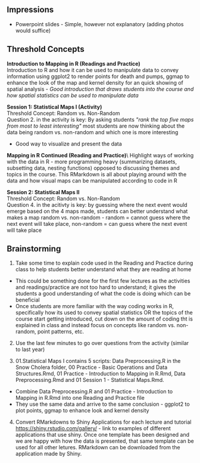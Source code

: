 ## Impressions ##

* Powerpoint slides - Simple, however not explanatory (adding photos would suffice) 

## Threshold Concepts ##
**Introduction to Mapping in R (Readings and Practice)**\
Introduction to R and how it can be used to manipulate data to convey information using ggplot2 to render points for death and pumps, ggmap to enhance the look of the map and kernel density for an quick showing of spatial analysis - *Good introduction that draws students into the course and how spatial statistics can be used to manipulate data*

**Session 1: Statistical Maps I (Activity)**\
Threshold Concept: Random vs. Non-Random\
Question 2. in the activity is key: By asking students *"rank the top five maps from most to least interesting"* most students are now thinking about the data being random vs. non-random and which one is more interesting 
* Good way to visualize and present the data 

**Mapping in R Continued (Reading and Practice)**\ 
Highlight ways of working with the data in R - more programming heavy (summarizing datasets, subsetting data, nesting functions) opposed to discussing themes and topics in the course.
This RMarkdown is all about playing around with the data and how visual maps can be manipulated according to code in R 

**Session 2: Statistical Maps II**\
Threshold Concept: Random vs. Non-Random\
Question 4. in the acitivty is key: by guessing where the next event would emerge based on the 4 maps made, students can better understand what makes a map random vs. non-random - random = cannot guess where the next event will take place, non-random = can guess where the next event will take place 

## Brainstorming ##
1. Take some time to explain code used in the Reading and Practice during class to help students better understand what they are reading at home 
* This could be something done for the first few lectures as the activities and readings/practice are not too hard to understand; it gives the students a good understanding of what the code is doing which can be beneficial 
* Once students are more familiar with the way coding works in R, specifically how its used to convey spatial statistics OR the topics of the course start getting introduced, cut down on the amount of coding tht is explained in class and instead focus on concepts like random vs. non-random, point patterns, etc. 

2. Use the last few minutes to go over questions from the activity (similar to last year) 

3. 01.Statistical Maps I contains 5 scripts: Data Preprocessing.R in the Snow Cholera folder, 00 Practice - Basic Operations and Data Structures.Rmd, 01 Practice - Introduction to Mapping in R.Rmd, Data Preprocessing.Rmd and 01 Session 1 - Statistical Maps.Rmd. 
* Combine Data Preprocessing.R and 01 Practice - Introduction to Mapping in R.Rmd into one Reading and Practice file
* They use the same data and arrive to the same conclusion - ggplot2 to plot points, ggmap to enhance look and kernel density 

4. Convert RMarkdowns to Shiny Applications for each lecture and tutorial
https://shiny.rstudio.com/gallery/ - link to examples of different applications that use shiny. Once one template has been designed and we are happy with how the data is presented, that same template can be used for all other letures. RMarkdown can be downloaded from the application made by Shiny. 
